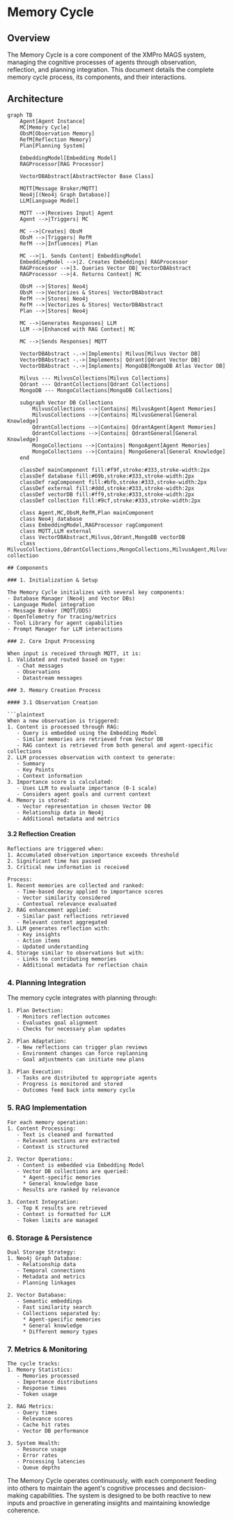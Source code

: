 # Memory Cycle

## Overview

The Memory Cycle is a core component of the XMPro MAGS system, managing the cognitive processes of agents through observation, reflection, and planning integration. This document details the complete memory cycle process, its components, and their interactions.

## Architecture

```mermaid
graph TB
    Agent[Agent Instance]
    MC[Memory Cycle]
    ObsM[Observation Memory]
    RefM[Reflection Memory]
    Plan[Planning System]
    
    EmbeddingModel[Embedding Model]
    RAGProcessor[RAG Processor]
    
    VectorDBAbstract[AbstractVector Base Class]
    
    MQTT[Message Broker/MQTT]
    Neo4j[(Neo4j Graph Database)]
    LLM[Language Model]
    
    MQTT -->|Receives Input| Agent
    Agent -->|Triggers| MC
    
    MC -->|Creates| ObsM
    ObsM -->|Triggers| RefM
    RefM -->|Influences| Plan
    
    MC -->|1. Sends Content| EmbeddingModel
    EmbeddingModel -->|2. Creates Embeddings| RAGProcessor
    RAGProcessor -->|3. Queries Vector DB| VectorDBAbstract
    RAGProcessor -->|4. Returns Context| MC
    
    ObsM -->|Stores| Neo4j
    ObsM -->|Vectorizes & Stores| VectorDBAbstract
    RefM -->|Stores| Neo4j
    RefM -->|Vectorizes & Stores| VectorDBAbstract
    Plan -->|Stores| Neo4j
    
    MC -->|Generates Responses| LLM
    LLM -->|Enhanced with RAG Context| MC
    
    MC -->|Sends Responses| MQTT
    
    VectorDBAbstract -.->|Implements| Milvus[Milvus Vector DB]
    VectorDBAbstract -.->|Implements| Qdrant[Qdrant Vector DB]
    VectorDBAbstract -.->|Implements| MongoDB[MongoDB Atlas Vector DB]
    
    Milvus --- MilvusCollections[Milvus Collections]
    Qdrant --- QdrantCollections[Qdrant Collections]
    MongoDB --- MongoCollections[MongoDB Collections]
    
    subgraph Vector DB Collections
        MilvusCollections -->|Contains| MilvusAgent[Agent Memories]
        MilvusCollections -->|Contains| MilvusGeneral[General Knowledge]
        QdrantCollections -->|Contains| QdrantAgent[Agent Memories]
        QdrantCollections -->|Contains| QdrantGeneral[General Knowledge]
        MongoCollections -->|Contains| MongoAgent[Agent Memories]
        MongoCollections -->|Contains| MongoGeneral[General Knowledge]
    end
    
    classDef mainComponent fill:#f9f,stroke:#333,stroke-width:2px
    classDef database fill:#69b,stroke:#333,stroke-width:2px
    classDef ragComponent fill:#bfb,stroke:#333,stroke-width:2px
    classDef external fill:#ddd,stroke:#333,stroke-width:2px
    classDef vectorDB fill:#ff9,stroke:#333,stroke-width:2px
    classDef collection fill:#9cf,stroke:#333,stroke-width:2px
    
    class Agent,MC,ObsM,RefM,Plan mainComponent
    class Neo4j database
    class EmbeddingModel,RAGProcessor ragComponent
    class MQTT,LLM external
    class VectorDBAbstract,Milvus,Qdrant,MongoDB vectorDB
    class MilvusCollections,QdrantCollections,MongoCollections,MilvusAgent,MilvusGeneral,QdrantAgent,QdrantGeneral,MongoAgent,MongoGeneral collection

## Components

### 1. Initialization & Setup

The Memory Cycle initializes with several key components:
- Database Manager (Neo4j and Vector DBs)
- Language Model integration
- Message Broker (MQTT/DDS)
- OpenTelemetry for tracing/metrics
- Tool Library for agent capabilities
- Prompt Manager for LLM interactions

### 2. Core Input Processing

When input is received through MQTT, it is:
1. Validated and routed based on type:
   - Chat messages
   - Observations
   - Datastream messages

### 3. Memory Creation Process

#### 3.1 Observation Creation

```plaintext
When a new observation is triggered:
1. Content is processed through RAG:
   - Query is embedded using the Embedding Model
   - Similar memories are retrieved from Vector DB
   - RAG context is retrieved from both general and agent-specific collections
2. LLM processes observation with context to generate:
   - Summary
   - Key Points
   - Context information
3. Importance score is calculated:
   - Uses LLM to evaluate importance (0-1 scale)
   - Considers agent goals and current context
4. Memory is stored:
   - Vector representation in chosen Vector DB
   - Relationship data in Neo4j
   - Additional metadata and metrics
```

#### 3.2 Reflection Creation

```plaintext
Reflections are triggered when:
1. Accumulated observation importance exceeds threshold
2. Significant time has passed
3. Critical new information is received

Process:
1. Recent memories are collected and ranked:
   - Time-based decay applied to importance scores
   - Vector similarity considered
   - Contextual relevance evaluated
2. RAG enhancement applied:
   - Similar past reflections retrieved
   - Relevant context aggregated
3. LLM generates reflection with:
   - Key insights
   - Action items
   - Updated understanding
4. Storage similar to observations but with:
   - Links to contributing memories
   - Additional metadata for reflection chain
```

### 4. Planning Integration

The memory cycle integrates with planning through:

```plaintext
1. Plan Detection:
   - Monitors reflection outcomes
   - Evaluates goal alignment
   - Checks for necessary plan updates

2. Plan Adaptation:
   - New reflections can trigger plan reviews
   - Environment changes can force replanning
   - Goal adjustments can initiate new plans

3. Plan Execution:
   - Tasks are distributed to appropriate agents
   - Progress is monitored and stored
   - Outcomes feed back into memory cycle
```

### 5. RAG Implementation

```plaintext
For each memory operation:
1. Content Processing:
   - Text is cleaned and formatted
   - Relevant sections are extracted
   - Context is structured

2. Vector Operations:
   - Content is embedded via Embedding Model
   - Vector DB collections are queried:
     * Agent-specific memories
     * General knowledge base
   - Results are ranked by relevance

3. Context Integration:
   - Top K results are retrieved
   - Context is formatted for LLM
   - Token limits are managed
```

### 6. Storage & Persistence

```plaintext
Dual Storage Strategy:
1. Neo4j Graph Database:
   - Relationship data
   - Temporal connections
   - Metadata and metrics
   - Planning linkages

2. Vector Database:
   - Semantic embeddings
   - Fast similarity search
   - Collections separated by:
     * Agent-specific memories
     * General knowledge
     * Different memory types
```

### 7. Metrics & Monitoring

```plaintext
The cycle tracks:
1. Memory Statistics:
   - Memories processed
   - Importance distributions
   - Response times
   - Token usage

2. RAG Metrics:
   - Query times
   - Relevance scores
   - Cache hit rates
   - Vector DB performance

3. System Health:
   - Resource usage
   - Error rates
   - Processing latencies
   - Queue depths
```

The Memory Cycle operates continuously, with each component feeding into others to maintain the agent's cognitive processes and decision-making capabilities. The system is designed to be both reactive to new inputs and proactive in generating insights and maintaining knowledge coherence.